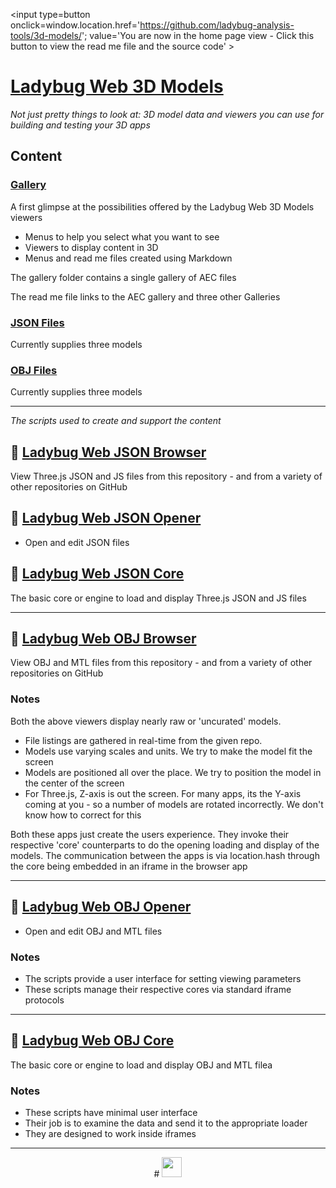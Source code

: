 ﻿<span style=display:none; >[You are now in a GitHub source code view - click this link to view the home page]( http://ladybug-analysis-tools.github.io/3d-models/ "View file as a web page." ) </span>
<input type=button onclick=window.location.href='https://github.com/ladybug-analysis-tools/3d-models/'; 
value='You are now in the home page view - Click this button to view the read me file and the source code' >


[Ladybug Web 3D Models]( ./index.html#index.md )
===

_Not just pretty things to look at: 3D model data and viewers you can use for building and testing your 3D apps_

## Content

### [Gallery]( http://ladybug-analysis-tools.github.io/3d-models/index.html#gallery/readme.md )
A first glimpse at the possibilities offered by the Ladybug Web 3D Models viewers

* Menus to help you select what you want to see
* Viewers to display content in 3D
* Menus and read me files created using Markdown


The gallery folder contains a single gallery of AEC files

The read me file links to the AEC gallery and three other Galleries

### [JSON Files]( http://ladybug-analysis-tools.github.io/3d-models/json/index.html )

Currently supplies three models

### [OBJ Files]( http://ladybug-analysis-tools.github.io/3d-models/obj/index.html )

Currently supplies three models



<!--
## &#128279; [Engel House Gallery]( send-to.html#./obj/engel-house/index.html )

A first glimpse at the possibilities offered by the Ladybug Web 3D Models viewers

* Menus to help you select what you want to see
* Viewers to display content in 3D
* Menus and read me files created using Markdown

## &#128279; [JSON Gallery]( ./viewers/json/gallery/index.html )

* First attempt at building a JSON file gallery

## &#128279; [OBJ Gallery]( ./viewers/obj/gallery/index.html )

* First attempt at building an OBJ file gallery

## &#128279; [Ladybug Web AEC Gallery]( ./gallery/aec/index.html )

* The main event gallery R1
* 3D models that can help build, edit and test your solar analysis scripts
-->


***
_The scripts used to create and support the content_

## &#128279; [Ladybug Web JSON Browser]( ./viewers/json/browser/index.html )

View Three.js JSON and JS files from this repository - and from a variety of other repositories on GitHub

## &#128279; [Ladybug Web JSON Opener]( ./viewers/json/opener/index.html )

* Open and edit JSON files 

## &#128279; [Ladybug Web JSON Core]( ./viewers/json/core/index.html )

The basic core or engine to load and display Three.js JSON and JS files

***


## &#128279; [Ladybug Web OBJ Browser]( ./viewers/obj/browser/index.html )

View OBJ and MTL files from this repository - and from a variety of other repositories on GitHub

### Notes

Both the above viewers display nearly raw or 'uncurated' models.

* File listings are gathered in real-time from the given repo.
* Models use varying scales and units. We try to make the model fit the screen
* Models are positioned all over the place. We try to position the model in the center of the screen
* For Three.js, Z-axis is out the screen. For many apps, its the Y-axis coming at you - so a number of models are rotated incorrectly. We don't know how to correct for this

Both these apps just create the users experience. 
They invoke their respective 'core' counterparts to do the opening loading and display of the models.
The communication between the apps is via location.hash through the core being embedded in an iframe in the browser app

***



## &#128279; [Ladybug Web OBJ Opener]( ./viewers/obj/opener/index.html )

* Open and edit OBJ and MTL files 

### Notes

* The scripts provide a user interface for setting viewing parameters
* These scripts manage their respective cores via standard iframe protocols


***



## &#128279; [Ladybug Web OBJ Core]( ./viewers/obj/core/index.html )

The basic core or engine to load and display OBJ and MTL filea

### Notes

* These scripts have minimal user interface
* Their job is to examine the data and send it to the appropriate loader
* They are designed to work inside iframes 


***

<center title="dingbat" >
# <a href=javascript:window.scrollTo(0,0); style=text-decoration:none; ><img src="http://ladybug-analysis-tools.github.io/images/ladybug-logo.png" width=32 ></a>
</center>
